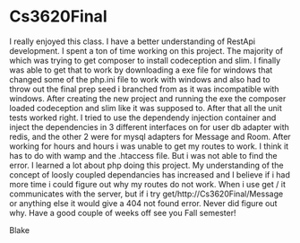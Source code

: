 # Cs3620Final

I really enjoyed this class.  I have a better understanding of RestApi development.  I spent a ton of time working on this project.
The majority of which was trying to get composer to install codeception and slim.  I finally was able to get that to work by 
downloading a exe file for windows that changed some of the php.ini file to work with windows and also had to throw out the 
final prep seed i branched from as it was incompatible with windows.  After creating the new project and running the exe the 
composer loaded codeception and slim like it was supposed to.  After that all the unit tests worked right.  I tried to use the 
dependendy injection container and inject the dependencies in 3 different interfaces on for user db adapter with redis, and the other
2 were for mysql adapters for Message and Room.  After working for hours and hours i was unable to get my routes to work.  I think it
has to do with wamp and the .htaccess file.  But i was not able to find the error.
  I learned a lot about php doing this project.  My understanding of the concept of loosly coupled dependancies has increased and 
  I believe if i had more time i could figure out why my routes do not work.  When i use get / it communicates with the server, but 
  if i try get/http://Cs3620Final/Message  or anything else it would give a 404 not found error.  Never did figure out why.  Have a good
  couple of weeks off see you Fall semester!
  
  Blake
